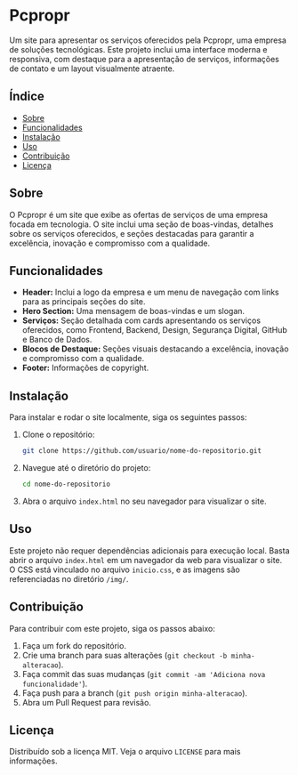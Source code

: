 # Pcpropr

Um site para apresentar os serviços oferecidos pela Pcpropr, uma empresa de soluções tecnológicas. Este projeto inclui uma interface moderna e responsiva, com destaque para a apresentação de serviços, informações de contato e um layout visualmente atraente.

## Índice

- [Sobre](#sobre)
- [Funcionalidades](#funcionalidades)
- [Instalação](#instalação)
- [Uso](#uso)
- [Contribuição](#contribuição)
- [Licença](#licença)

## Sobre

O Pcpropr é um site que exibe as ofertas de serviços de uma empresa focada em tecnologia. O site inclui uma seção de boas-vindas, detalhes sobre os serviços oferecidos, e seções destacadas para garantir a excelência, inovação e compromisso com a qualidade.

## Funcionalidades

- **Header:** Inclui a logo da empresa e um menu de navegação com links para as principais seções do site.
- **Hero Section:** Uma mensagem de boas-vindas e um slogan.
- **Serviços:** Seção detalhada com cards apresentando os serviços oferecidos, como Frontend, Backend, Design, Segurança Digital, GitHub e Banco de Dados.
- **Blocos de Destaque:** Seções visuais destacando a excelência, inovação e compromisso com a qualidade.
- **Footer:** Informações de copyright.

## Instalação

Para instalar e rodar o site localmente, siga os seguintes passos:

1. Clone o repositório:
    ```bash
    git clone https://github.com/usuario/nome-do-repositorio.git
    ```

2. Navegue até o diretório do projeto:
    ```bash
    cd nome-do-repositorio
    ```

3. Abra o arquivo `index.html` no seu navegador para visualizar o site.

## Uso

Este projeto não requer dependências adicionais para execução local. Basta abrir o arquivo `index.html` em um navegador da web para visualizar o site. O CSS está vinculado no arquivo `inicio.css`, e as imagens são referenciadas no diretório `/img/`.

## Contribuição

Para contribuir com este projeto, siga os passos abaixo:

1. Faça um fork do repositório.
2. Crie uma branch para suas alterações (`git checkout -b minha-alteracao`).
3. Faça commit das suas mudanças (`git commit -am 'Adiciona nova funcionalidade'`).
4. Faça push para a branch (`git push origin minha-alteracao`).
5. Abra um Pull Request para revisão.

## Licença

Distribuído sob a licença MIT. Veja o arquivo `LICENSE` para mais informações.

